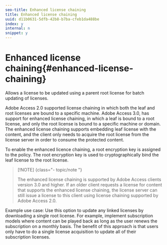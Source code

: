 ```yaml
---
seo-title: Enhanced license chaining
title: Enhanced license chaining
uuid: d11b0631-5dfb-42b8-b7ba-cfeb1da488be
index: y
internal: n
snippet: y
---
```


# Enhanced license chaining{#enhanced-license-chaining}

Allows a license to be updated using a parent root license for batch updating of licenses.

Adobe Access 2.0 supported license chaining in which both the leaf and root licenses are bound to a specific machine. Adobe Access 3.0, has support for enhanced license chaining, in which a leaf is bound to a root license, and only the root license is bound to a specific machine or domain. The enhanced license chaining supports embedding leaf license with the content, and the client only needs to acquire the root license from the license server in order to consume the protected content.

To enable the enhanced licence chaining, a root encryption key is assigned to the policy. The root encryption key is used to cryptographically bind the leaf license to the root license. 

>[!NOTE] {class="- topic/note "}
>
>The enhanced license chaining is supported by Adobe Access clients version 3.0 and higher. If an older client requests a license for content that supports the enhanced license chaining, the license server can still issue a license to this client using license chaining supported by Adobe Access 2.0.

Example use case: Use this option to update any linked licenses by downloading a single root license. For example, implement subscription models where content can be played back as long as the user renews the subscription on a monthly basis. The benefit of this approach is that users only have to do a single license acquisition to update all of their subscription licenses. 
